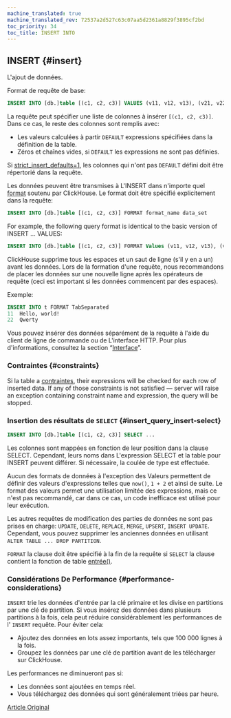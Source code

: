 ```yaml
---
machine_translated: true
machine_translated_rev: 72537a2d527c63c07aa5d2361a8829f3895cf2bd
toc_priority: 34
toc_title: INSERT INTO
---
```


## INSERT {#insert}

L'ajout de données.

Format de requête de base:

``` sql
INSERT INTO [db.]table [(c1, c2, c3)] VALUES (v11, v12, v13), (v21, v22, v23), ...
```

La requête peut spécifier une liste de colonnes à insérer `[(c1, c2, c3)]`. Dans ce cas, le reste des colonnes sont remplis avec:

-   Les valeurs calculées à partir `DEFAULT` expressions spécifiées dans la définition de la table.
-   Zéros et chaînes vides, si `DEFAULT` les expressions ne sont pas définies.

Si [strict\_insert\_defaults=1](../../operations/settings/settings.md), les colonnes qui n'ont pas `DEFAULT` défini doit être répertorié dans la requête.

Les données peuvent être transmises à L'INSERT dans n'importe quel [format](../../interfaces/formats.md#formats) soutenu par ClickHouse. Le format doit être spécifié explicitement dans la requête:

``` sql
INSERT INTO [db.]table [(c1, c2, c3)] FORMAT format_name data_set
```

For example, the following query format is identical to the basic version of INSERT … VALUES:

``` sql
INSERT INTO [db.]table [(c1, c2, c3)] FORMAT Values (v11, v12, v13), (v21, v22, v23), ...
```

ClickHouse supprime tous les espaces et un saut de ligne (s'il y en a un) avant les données. Lors de la formation d'une requête, nous recommandons de placer les données sur une nouvelle ligne après les opérateurs de requête (ceci est important si les données commencent par des espaces).

Exemple:

``` sql
INSERT INTO t FORMAT TabSeparated
11  Hello, world!
22  Qwerty
```

Vous pouvez insérer des données séparément de la requête à l'aide du client de ligne de commande ou de L'interface HTTP. Pour plus d'informations, consultez la section “[Interface](../../interfaces/index.md#interfaces)”.

### Contraintes {#constraints}

Si la table a [contraintes](create.md#constraints), their expressions will be checked for each row of inserted data. If any of those constraints is not satisfied — server will raise an exception containing constraint name and expression, the query will be stopped.

### Insertion des résultats de `SELECT` {#insert_query_insert-select}

``` sql
INSERT INTO [db.]table [(c1, c2, c3)] SELECT ...
```

Les colonnes sont mappées en fonction de leur position dans la clause SELECT. Cependant, leurs noms dans L'expression SELECT et la table pour INSERT peuvent différer. Si nécessaire, la coulée de type est effectuée.

Aucun des formats de données à l'exception des Valeurs permettent de définir des valeurs d'expressions telles que `now()`, `1 + 2` et ainsi de suite. Le format des valeurs permet une utilisation limitée des expressions, mais ce n'est pas recommandé, car dans ce cas, un code inefficace est utilisé pour leur exécution.

Les autres requêtes de modification des parties de données ne sont pas prises en charge: `UPDATE`, `DELETE`, `REPLACE`, `MERGE`, `UPSERT`, `INSERT UPDATE`.
Cependant, vous pouvez supprimer les anciennes données en utilisant `ALTER TABLE ... DROP PARTITION`.

`FORMAT` la clause doit être spécifié à la fin de la requête si `SELECT` la clause contient la fonction de table [entrée()](../table-functions/input.md).

### Considérations De Performance {#performance-considerations}

`INSERT` trie les données d'entrée par la clé primaire et les divise en partitions par une clé de partition. Si vous insérez des données dans plusieurs partitions à la fois, cela peut réduire considérablement les performances de l' `INSERT` requête. Pour éviter cela:

-   Ajoutez des données en lots assez importants, tels que 100 000 lignes à la fois.
-   Groupez les données par une clé de partition avant de les télécharger sur ClickHouse.

Les performances ne diminueront pas si:

-   Les données sont ajoutées en temps réel.
-   Vous téléchargez des données qui sont généralement triées par heure.

[Article Original](https://clickhouse.tech/docs/en/query_language/insert_into/) <!--hide-->
